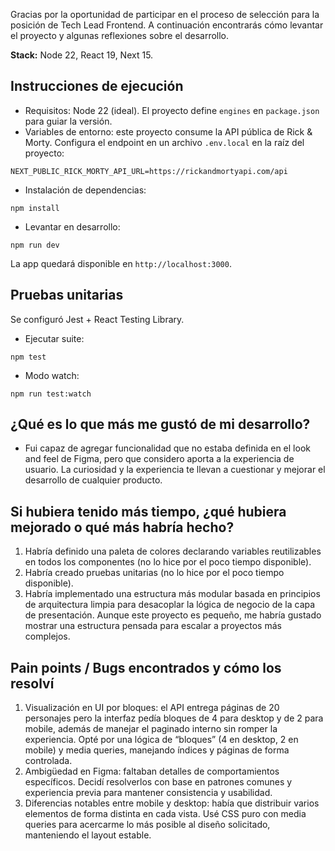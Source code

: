 Gracias por la oportunidad de participar en el proceso de selección para la posición de Tech Lead Frontend. A continuación encontrarás cómo levantar el proyecto y algunas reflexiones sobre el desarrollo.

**Stack:** Node 22, React 19, Next 15.

## Instrucciones de ejecución

- Requisitos: Node 22 (ideal). El proyecto define `engines` en `package.json` para guiar la versión.
- Variables de entorno: este proyecto consume la API pública de Rick & Morty. Configura el endpoint en un archivo `.env.local` en la raíz del proyecto:

```
NEXT_PUBLIC_RICK_MORTY_API_URL=https://rickandmortyapi.com/api
```

- Instalación de dependencias:

```
npm install
```

- Levantar en desarrollo:

```
npm run dev
```

La app quedará disponible en `http://localhost:3000`.

## Pruebas unitarias

Se configuró Jest + React Testing Library.

- Ejecutar suite:

```
npm test
```

- Modo watch:

```
npm run test:watch
```

## ¿Qué es lo que más me gustó de mi desarrollo?

- Fui capaz de agregar funcionalidad que no estaba definida en el look and feel de Figma, pero que considero aporta a la experiencia de usuario. La curiosidad y la experiencia te llevan a cuestionar y mejorar el desarrollo de cualquier producto.

## Si hubiera tenido más tiempo, ¿qué hubiera mejorado o qué más habría hecho?

1. Habría definido una paleta de colores declarando variables reutilizables en todos los componentes (no lo hice por el poco tiempo disponible).
2. Habría creado pruebas unitarias (no lo hice por el poco tiempo disponible).
3. Habría implementado una estructura más modular basada en principios de arquitectura limpia para desacoplar la lógica de negocio de la capa de presentación. Aunque este proyecto es pequeño, me habría gustado mostrar una estructura pensada para escalar a proyectos más complejos.

## Pain points / Bugs encontrados y cómo los resolví

1. Visualización en UI por bloques: el API entrega páginas de 20 personajes pero la interfaz pedía bloques de 4 para desktop y de 2 para mobile, además de manejar el paginado interno sin romper la experiencia. Opté por una lógica de “bloques” (4 en desktop, 2 en mobile) y media queries, manejando índices y páginas de forma controlada.
2. Ambigüedad en Figma: faltaban detalles de comportamientos específicos. Decidí resolverlos con base en patrones comunes y experiencia previa para mantener consistencia y usabilidad.
3. Diferencias notables entre mobile y desktop: había que distribuir varios elementos de forma distinta en cada vista. Usé CSS puro con media queries para acercarme lo más posible al diseño solicitado, manteniendo el layout estable.
